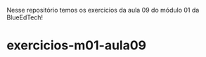 Nesse repositório temos os exercicios da aula 09 do módulo 01 da BlueEdTech! 
# exercicios-m01-aula09
